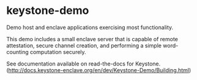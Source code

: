 # keystone-demo
Demo host and enclave applications exercising most functionality.

This demo includes a small enclave server that is capable of remote
attestation, secure channel creation, and performing a simple
word-counting computation securely.

See documentation available on read-the-docs for Keystone. (http://docs.keystone-enclave.org/en/dev/Keystone-Demo/Building.html)